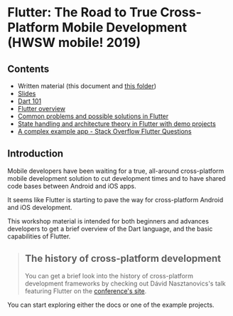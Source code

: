# Flutter: The Road to True Cross-Platform Mobile Development (HWSW mobile! 2019)

## Contents

* Written material (this document and [this folder](.//docs))
* [Slides](/slides)
* [Dart 101](./docs/01_dart/00_Embracing_Dart.md) 
* [Flutter overview](./docs/02_Flutter/01_Flutter_core_concepts.md)
* [Common problems and possible solutions in Flutter](docs/03_common_task_demos/01_Common_task_demos.md)
* [State handling and architecture theory in Flutter with demo projects](./docs/04_state_management) 
* [A complex example app - Stack Overflow Flutter Questions](./projects/03_complex_app)

## Introduction

Mobile developers have been waiting for a true, all-around cross-platform mobile development solution to cut development times and to have shared code bases between Android and iOS apps.

It seems like Flutter is starting to pave the way for cross-platform Android and iOS development.

This workshop material is intended for both beginners and advances developers to get a brief overview of the Dart language, and the basic capabilities of Flutter.

> ## The history of cross-platform development
>
> You can get a brief look into the history of cross-platform development frameworks by checking out Dávid Nasztanovics's talk featuring Flutter on the [conference's site]( https://rendezveny.hwsw.hu/mobile/11 ).

You can start exploring either the docs or one of the example projects.









